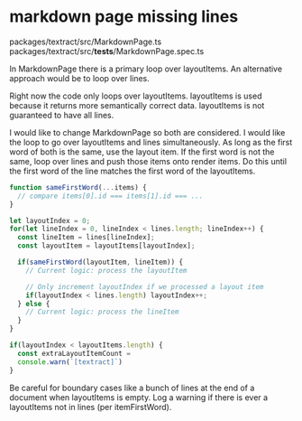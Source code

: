 # markdown page missing lines

packages/textract/src/MarkdownPage.ts
packages/textract/src/__tests__/MarkdownPage.spec.ts

In MarkdownPage there is a primary loop over layoutItems.
An alternative approach would be to loop over lines.

Right now the code only loops over layoutItems.
layoutItems is used because it returns more semantically correct data.
layoutItems is not guaranteed to have all lines.

I would like to change MarkdownPage so both are considered.
I would like the loop to go over layoutItems and lines simultaneously.
As long as the first word of both is the same, use the layout item.
If the first word is not the same, loop over lines and push those items onto render items.
Do this until the first word of the line matches the first word of the layoutItems.

```javascript
function sameFirstWord(...items) {
  // compare items[0].id === items[1].id === ...
}

let layoutIndex = 0;
for(let lineIndex = 0, lineIndex < lines.length; lineIndex++) {
  const lineItem = lines[lineIndex];
  const layoutItem = layoutItems[layoutIndex];

  if(sameFirstWord(layoutItem, lineItem)) {
    // Current logic: process the layoutItem

    // Only increment layoutIndex if we processed a layout item
    if(layoutIndex < lines.length) layoutIndex++;
  } else {
    // Current logic: process the lineItem
  }
}

if(layoutIndex < layoutItems.length) {
  const extraLayoutItemCount = 
  console.warn(`[textract]`)
}
```

Be careful for boundary cases like a bunch of lines at the end of a document when layoutItems is empty.
Log a warning if there is ever a layoutItems not in lines (per itemFirstWord).